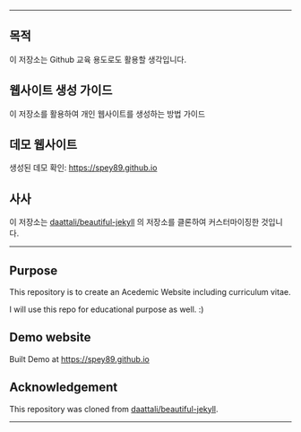 
---

## 목적

이 저장소는 Github 교육 용도로도 활용할 생각입니다.

## 웹사이트 생성 가이드

이 저장소를 활용하여 개인 웹사이트를 생성하는 방법 가이드

## 데모 웹사이트

생성된 데모 확인: https://spey89.github.io

## 사사

이 저장소는 [daattali/beautiful-jekyll](https://github.com/daattali/beautiful-jekyll) 의 저장소를 클론하여 커스터마이징한 것입니다.

---


## Purpose

This repository is to create an Acedemic Website including curriculum vitae.

I will use this repo for educational purpose as well. :)


## Demo website

Built Demo at https://spey89.github.io


## Acknowledgement

This repository was cloned from [daattali/beautiful-jekyll](https://github.com/daattali/beautiful-jekyll).


---

